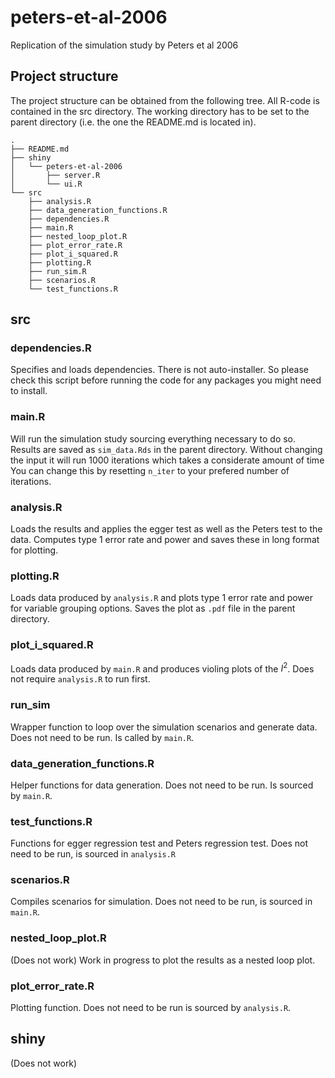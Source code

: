 # peters-et-al-2006
Replication of the simulation study by Peters et al 2006

## Project structure
The project structure can be obtained from the following tree.
All R-code is contained in the src directory.
The working directory has to be set to the parent directory (i.e. the one the README.md is located in).
 
```
.
├── README.md
├── shiny
│   └── peters-et-al-2006
│       ├── server.R
│       └── ui.R
└── src
    ├── analysis.R
    ├── data_generation_functions.R
    ├── dependencies.R
    ├── main.R
    ├── nested_loop_plot.R
    ├── plot_error_rate.R
    ├── plot_i_squared.R
    ├── plotting.R
    ├── run_sim.R
    ├── scenarios.R
    └── test_functions.R
```

## src

### dependencies.R
Specifies and loads dependencies.
There is not auto-installer. 
So please check this script before running the code for any packages you might need to install.

### main.R
Will run the simulation study sourcing everything necessary to do so.
Results are saved as `sim_data.Rds` in the parent directory.
Without changing the input it will run 1000 iterations which takes a considerate amount of time
You can change this by resetting `n_iter` to your prefered number of iterations. 

### analysis.R
Loads the results and applies the egger test as well as the Peters test to the data.
Computes type 1 error rate and power and saves these in long format for plotting.

### plotting.R
Loads data produced by `analysis.R` and plots type 1 error rate and power for variable grouping options.
Saves the plot as `.pdf` file in the parent directory.

### plot_i_squared.R 
Loads data produced by `main.R` and produces violing plots of the $I^2$. 
Does not require `analysis.R` to run first.

### run_sim
Wrapper function to loop over the simulation scenarios and generate data. Does not need to be run.
Is called by `main.R`.

### data_generation_functions.R
Helper functions for data generation. Does not need to be run. Is sourced by `main.R`.

### test_functions.R
Functions for egger regression test and Peters regression test.
Does not need to be run, is sourced in `analysis.R` 

### scenarios.R
Compiles scenarios for simulation. Does not need to be run, is sourced in `main.R`.

### nested_loop_plot.R
(Does not work) Work in progress to plot the results as a nested loop plot.

### plot_error_rate.R
Plotting function. Does not need to be run is sourced by `analysis.R`.

## shiny
(Does not work)
